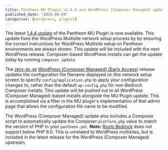 ```yaml
---
title: Pantheon MU Plugin v1.4.4 and WordPress (Composer Managed) update
published_date: "2024-06-04"
categories: [wordpress, plugins]
---
```


The latest [1.4.4 update](https://github.com/pantheon-systems/pantheon-mu-plugin/releases) of the Pantheon MU Plugin is now available. This update fixes the WordPress Multisite network setup process by by ensuring the correct instructions for WordPress Multisite setup on Pantheon environments are always shown. This update will be included with the next WordPress release. Composer-based WordPress installs can get the update today by running `composer update`.

The [`2024-06-04`](https://github.com/pantheon-systems/wordpress-composer-managed/blob/default/CHANGELOG.md#2024-06-04) [WordPress (Composer Managed) (Early Access)](https://github.com/pantheon-upstreams/wordpress-composer-managed) release updates the configuration file filename displayed on this network setup screen to specify `config/application.php` to apply your configuration changes to, rather than the default `wp-config.php` for non-Bedrock Composer installs. This update will be pushed out to all WordPress (Composer Managed)-based installs alongside the MU Plugin update. This is accomplished via a filter in the MU plugin's implementation of that admin page that allows the configuration file name to be modified.

The WordPress (Composer Managed) update also includes a Composer script to automatically update the Composer `platform.php` value to match the version of PHP in your `pantheon.yml`. **Note:** [Roots Bedrock](https://roots.io/bedrock/docs/installation/#requirements) does not support below PHP 8.0. This is unrelated to WordPress multisites, but is included in the latest release for the WordPress (Composer Managed) upstream.
